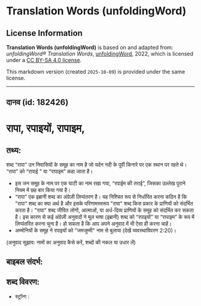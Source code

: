 # Translation Words (unfoldingWord)

## License Information

**Translation Words (unfoldingWord)** is based on and adapted from: _unfoldingWord® Translation Words_, [unfoldingWord](https://unfoldingword.org/utw), 2022, which is licensed under a [CC BY-SA 4.0 license](https://creativecommons.org/licenses/by-sa/4.0/legalcode.en).

This markdown version (created `2025-10-09`) is provided under the same license.



--------------------------------

## दानव (id: 182426)

रापा, रपाइयों, रापाइम,
======================

तथ्य:
-----

शब्द “रापा” उन निवासियों के समूह का नाम है जो यर्दन नदी के पूर्वी किनारे पर एक स्थान पर रहते थे। “रापा” को “रापाई ” या “रापाइम” कहा जाता है। 

* इस जन समूह के नाम पर एक घाटी का नाम रखा गया, “रपाईम की तराई”, जिसका उल्लेख पुराने नियम में छह बार किया गया है।
* “रापा” एक इब्रानी शब्द का अंग्रेज़ी लिप्यंतरण है। यह निश्चित रूप से निर्धारित करना कठिन है कि "रापा" शब्द का क्या अर्थ है और इसके परिणामस्वरूप "रापा" शब्द किस प्रकार के प्राणियों को संदर्भित करता है। "रापा" शब्द जीवित लोगों, आत्माओं, या अर्ध\-दिव्य प्राणियों के समूह को संदर्भित कर सकता है। इस कारण से कई अंग्रेज़ी अनुवादों ने मूल भाषा (इब्रानी) शब्द को “रपाइयों” या “रापाइम” के रूप में लिप्यंतरित करना चुना है। हो सकता है कि आप अपने अनुवाद में भी ऐसा ही करना चाहें।
* अम्मोनियों के समूह ने रपाइयों को "जमजुम्मी" नाम से बुलाया (देखें व्यवस्थाविवरण 2:20\)।

(अनुवाद सुझाव: नामों का अनुवाद कैसे करें, शब्दों की नकल या उधार लें)

बाइबल संदर्भ:
-------------

शब्द विवरण:
-----------

* स्ट्रॉन्ग :


